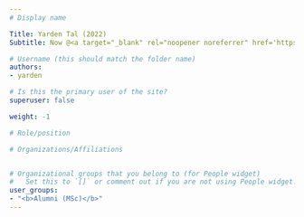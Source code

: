 ```yaml
---
# Display name

Title: Yarden Tal (2022)
Subtitle: Now @<a target="_blank" rel="noopener noreferrer" href='https://www.sparkbeyond.com/'>SparkBeyond</a>

# Username (this should match the folder name)
authors:
- yarden

# Is this the primary user of the site?
superuser: false

weight: -1

# Role/position

# Organizations/Affiliations


# Organizational groups that you belong to (for People widget)
#   Set this to `[]` or comment out if you are not using People widget.
user_groups:
- "<b>Alumni (MSc)</b>"
---
```


